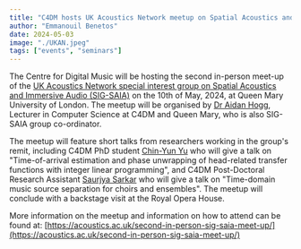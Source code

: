 ```yaml
---
title: "C4DM hosts UK Acoustics Network meetup on Spatial Acoustics and Immersive Audio"
author: "Emmanouil Benetos"
date: 2024-05-03
image: "./UKAN.jpeg"
tags: ["events", "seminars"]
---
```


The Centre for Digital Music will be hosting the second in-person meet-up of the [UK Acoustics Network special interest group on Spatial Acoustics and Immersive Audio (SIG-SAIA)](https://acoustics.ac.uk/sigs/spatial-acoustics-and-immersive-audio/) on the 10th of May, 2024, at Queen Mary University of London. The meetup will be organised by [Dr Aidan Hogg](https://www.qmul.ac.uk/eecs/people/profiles/aidanhogg.html), Lecturer in Computer Science at C4DM and Queen Mary, who is also SIG-SAIA group co-ordinator.

The meetup will feature short talks from researchers working in the group's remit, including C4DM PhD student [Chin-Yun Yu](https://yoyololicon.github.io/) who will give a talk on "Time-of-arrival estimation and phase unwrapping of head-related transfer functions with integer linear programming", and C4DM Post-Doctoral Research Assistant [Saurjya Sarkar](https://www.qmul.ac.uk/eecs/people/profiles/sarkarsaurjya.html) who will give a talk on "Time-domain music source separation for choirs and ensembles". The meetup will conclude with a backstage visit at the Royal Opera House.

More information on the meetup and information on how to attend can be found at: [https://acoustics.ac.uk/second-in-person-sig-saia-meet-up/](https://acoustics.ac.uk/second-in-person-sig-saia-meet-up/)
